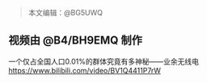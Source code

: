 > 本文编辑：@BG5UWQ  

## 视频由 @B4/BH9EMQ 制作

一个仅占全国人口0.01%的群体究竟有多神秘——业余无线电  
https://www.bilibili.com/video/BV1Q4411P7rW

